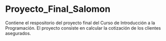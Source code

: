 # Proyecto_Final_Salomon
Contiene el respositorio del proyecto final del Curso de Introducción a la Programación. El proyecto consiste en calcular la cotización de los clientes asegurados.
